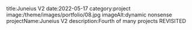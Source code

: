 title:Juneius V2
date:2022-05-17
category:project
image:/theme/images/portfolio/08.jpg
imageAlt:dynamic nonsense
projectName:Juneius V2
description:Fourth of many projects REVISITED